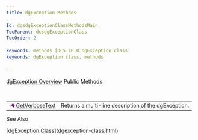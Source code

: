 ```yaml
---
title: dgException Methods

Id: dcsdgExceptionClassMethodsMain
TocParent: dcsdgExceptionClass
TocOrder: 2

keywords: methods [DCS 16.0 dgException class
keywords: dgException class, methods

---
```


[dgException Overview](dgexception-class.html) 
Public Methods

<br />


|      |      |
| ---- | ---- |
| <img alt="public property" src="images/public-method.gif" x-maintain-ratio="TRUE" width="15" height="11" border="0" /> [ GetVerboseText](dgexception-class-get-verbose-text-method.html) | Returns a multi-line description of the dgException. |



See Also

<dl />
      [dgException Class](dgexception-class.html)


